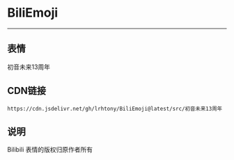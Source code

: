 
# BiliEmoji
---
## 表情
初音未来13周年
## CDN链接
```
https://cdn.jsdelivr.net/gh/lrhtony/BiliEmoji@latest/src/初音未来13周年
```
## 说明
Bilibili 表情的版权归原作者所有
